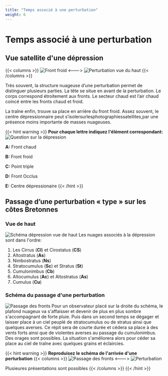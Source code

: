 ```yaml
---
title: "Temps associé à une perturbation"
weight: 6
---
```


# Temps associé à une perturbation

## Vue satellite d'une dépression
{{< columns >}}
![Front froid](../images/satellite-view-depression.png)
<--->
![Perturbation vue du haut](../images/perturbation-skyview.png)
{{< /columns >}}

Très souvent, la structure nuageuse d’une perturbation permet de distinguer plusieurs parties. La tête se situe en avant de la perturbation.
Le corps correspond étroitement aux fronts. Le secteur chaud est l’air chaud coincé entre les fronts chaud et froid.

La traîne enfin, trouve sa place en arrière du front froid.
Assez souvent, le centre dépressionnaire peut s’isolersurlesphotographiessatellites,par une présence moins importante de masses nuageuses.

{{< hint warning >}}
**Pour chaque lettre indiquez l'élément correspondant:** 
![Question sur la dépression](../images/depression-question.png)

**A:** Front chaud

**B:** Front froid

**C:** Point triple

**D:** Front Occlus

**E:** Centre dépressionaire
{{< /hint >}}

## Passage d’une perturbation « type » sur les côtes Bretonnes
### Vue de haut
![Schéma dépression vue de haut](../images/sky-view-depression.png)
Les nuages associés à la dépression sont dans l'ordre:
1. Les Cirrus (**CI**) et Cirostatus (**CS**)
2. Altostratus (**As**)
3. Nimbostratus (**Ns**)
4. Stratocumulus (**Sc**) et Stratus (**St**)
5. Cumulonimbus (**Cb**)
6. Altocumulus (**Ac**) et Altostratus (**As**)
7. Cumulus (**Cu**)

### Schéma du passage d'une perturbation
![Passage des fronts](../images/fronts-passage.png)
Pour un observateur placé sur la droite du schéma, le plafond nuageux va s'affaisser et devenir de plus en plus sombre s'accompagnant de forte pluie. 
Puis dans un second temps se dégager et laisser place à un ciel peuplé de stratocumulus ou de stratus ainsi que quelques averses.
Ce répit sera de courte durée et cédera sa place à des vents forts ainsi que de violentes averses au passage du cumulonimbus. Des orages sont possibles.
La situation s'améliorera alors pour céder sa place au ciel de traîne avec quelques grains et éclaircies.

{{< hint warning >}}
**Reproduisez le schéma de l'arrivée d'une perturbation**
{{< columns >}}
![Passage des fronts](../images/fronts-passage.png)
<--->
![Perturbation](../images/perturbation.gif)

Plusieures présentations sont possibles
{{< /columns >}}
{{< /hint >}}
